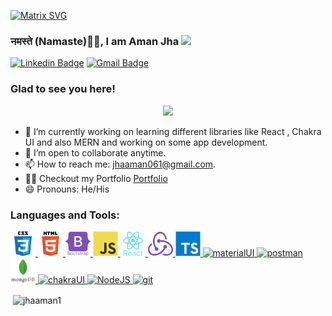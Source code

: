 [![Matrix SVG](https://raw.githubusercontent.com/rodrigograca31/rodrigograca31/master/matrix.svg)](https://www.youtube.com/watch?v=SDkAGkd4NLc) 

 

<!-- <h3> नमस्ते (Namaste)🙏🏻, I am Aman Jha 👋</h3> -->
### नमस्ते (Namaste)🙏🏻, I am Aman Jha <img src="https://media.giphy.com/media/hvRJCLFzcasrR4ia7z/giphy.gif" width="100">
[![Linkedin Badge](https://img.shields.io/badge/-AmanJha-blue?style=flat-square&logo=Linkedin&logoColor=white&link=https://www.linkedin.com/in/aman-jha-729b521a9/)](https://www.linkedin.com/in/aman-jha-729b521a9/)
[![Gmail Badge](https://img.shields.io/badge/-jhaaman061@gmail.com-c14438?style=flat-square&logo=Gmail&logoColor=white&link=mailto:jhaaman061@gmail.com)](mailto:jhaaman061@gmail.com) 

### Glad to see you here! &nbsp;

<p align="center">
<img src="https://readme-typing-svg.herokuapp.com?size=28&color=DC143C&width=650&height=80&lines=React.js+%26+MERN+Developer+;Passionate+to+develop+scalable+products+;Always+learning+new+things;&center=true&width=640&height=45&vCenter=true&size=28" />
</p>

- 🔭 I’m currently working on learning different libraries like React , Chakra UI and also MERN and working on some app development.
- 👯 I’m open to collaborate anytime.
- 📫 How to reach me: jhaaman061@gmail.com.
- 👨‍💻 Checkout my Portfolio <a href="https://jhaaman1.github.io./">Portfolio</a>
- 😄 Pronouns: He/His

<h3 align="left">Languages and Tools:</h3>
<p align="left"> <a href="https://www.w3schools.com/css/" target="_blank" rel="noreferrer"> <img src="https://raw.githubusercontent.com/devicons/devicon/master/icons/css3/css3-original-wordmark.svg" alt="css3" width="40" height="40"/> </a> <a href="https://www.w3.org/html/" target="_blank" rel="noreferrer"> <img src="https://raw.githubusercontent.com/devicons/devicon/master/icons/html5/html5-original-wordmark.svg" alt="html5" width="40" height="40"/> </a> <a href="https://getbootstrap.com/" target="_blank" rel="noreferrer"> <img src="https://raw.githubusercontent.com/devicons/devicon/master/icons/bootstrap/bootstrap-plain-wordmark.svg" alt="bootstrap" width="40" height="40"/> </a> <a href="https://developer.mozilla.org/en-US/docs/Web/JavaScript" target="_blank" rel="noreferrer"> <img src="https://raw.githubusercontent.com/devicons/devicon/master/icons/javascript/javascript-original.svg" alt="javascript" width="40" height="40"/> </a> <a href="https://reactjs.org/" target="_blank" rel="noreferrer"> <img src="https://raw.githubusercontent.com/devicons/devicon/master/icons/react/react-original-wordmark.svg" alt="react" width="40" height="40"/> </a> <a href="https://redux.js.org/" target="_blank" rel="noreferrer"> <img src="https://raw.githubusercontent.com/devicons/devicon/master/icons/redux/redux-original.svg" alt="Redux" width="40" height="40"/> </a> <a href="https://www.typescriptlang.org/" target="_blank" rel="noreferrer"> <img src="https://raw.githubusercontent.com/devicons/devicon/master/icons/typescript/typescript-original.svg" alt="typescript" width="40" height="40"/> </a> 
  <a href="https://www.typescriptlang.org/" target="_blank" rel="noreferrer"> <img src="[https://raw.githubusercontent.com/devicons/devicon/master/icons/typescript/typescript-original.svg](https://camo.githubusercontent.com/193457c86689b5267448f39be56b2c88edbec018d836a8881145a08014026f11/68747470733a2f2f7777772e7376677265706f2e636f6d2f73686f772f3335343034382f6d6174657269616c2d75692e737667)" alt="materialUI" width="40" height="40"/> </a><a href="https://www.postman.com/" target="_blank" rel="noreferrer"> <img src="https://camo.githubusercontent.com/93b32389bf746009ca2370de7fe06c3b5146f4c99d99df65994f9ced0ba41685/68747470733a2f2f7777772e766563746f726c6f676f2e7a6f6e652f6c6f676f732f676574706f73746d616e2f676574706f73746d616e2d69636f6e2e737667" alt="postman" width="40" height="40"/> </a> <a href="https://www.mongodb.com/" target="_blank" rel="noreferrer"> <img src="https://raw.githubusercontent.com/devicons/devicon/master/icons/mongodb/mongodb-original-wordmark.svg" alt="mongo DB" width="40" height="40"/> </a> <a href="https://chakra-ui.com/" target="_blank" rel="noreferrer"> <img src="https://encrypted-tbn0.gstatic.com/images?q=tbn:ANd9GcQ-Ne5IemUxe6XuoZSaeWYPaO1vkQBdXTZExw&usqp=CAU" alt="chakraUI" width="40" height="40"/> </a> <a href="https://nodejs.org/en/" target="_blank" rel="noreferrer"> <img src="https://nodejs.org/static/images/logo.svg" alt="NodeJS" width="40" height="40"/> </a><a href="https://www.typescriptlang.org/" target="_blank" rel="noreferrer"> <img src="[https://raw.githubusercontent.com/devicons/devicon/master/icons/typescript/typescript-original.svg](https://camo.githubusercontent.com/193457c86689b5267448f39be56b2c88edbec018d836a8881145a08014026f11/68747470733a2f2f7777772e7376677265706f2e636f6d2f73686f772f3335343034382f6d6174657269616c2d75692e737667)](https://camo.githubusercontent.com/fbfcb9e3dc648adc93bef37c718db16c52f617ad055a26de6dc3c21865c3321d/68747470733a2f2f7777772e766563746f726c6f676f2e7a6f6e652f6c6f676f732f6769742d73636d2f6769742d73636d2d69636f6e2e737667)" alt="git" width="40" height="40"/> </a> </p>

<p>&nbsp;<img align="center" src="https://github-readme-stats.vercel.app/api?username=jhaaman1&show_icons=true&locale=en" alt="jhaaman1" /></p>

<!---
jhaaman1/jhaaman1 is a ✨ special ✨ repository because its `README.md` (this file) appears on your GitHub profile.
You can click the Preview link to take a look at your changes.
--->
